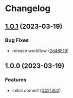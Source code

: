 # Changelog

## [1.0.1](https://github.com/satazor/zod-bignumber/compare/v1.0.0...v1.0.1) (2023-03-19)


### Bug Fixes

* release workflow ([2d48519](https://github.com/satazor/zod-bignumber/commit/2d48519970530e018203e96f835119da5527a5e8))

## 1.0.0 (2023-03-19)


### Features

* initial commit ([0421302](https://github.com/satazor/zod-bignumber/commit/0421302af0c45e17340657f5e461632001f03d12))
